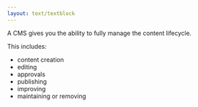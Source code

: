 ```yaml
---
layout: text/textblock
---
```

A CMS gives you the ability to fully manage the content lifecycle. 

This includes:  
- content creation
- editing
- approvals
- publishing
- improving
- maintaining or removing

